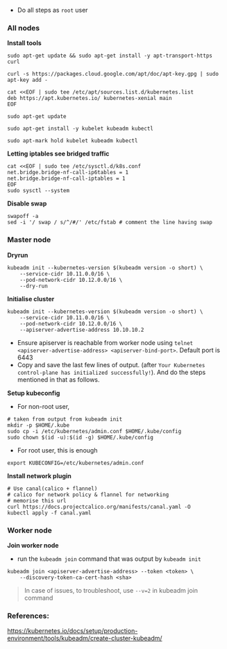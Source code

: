 - Do all steps as `root` user

### All nodes

**Install tools**
```shell
sudo apt-get update && sudo apt-get install -y apt-transport-https curl

curl -s https://packages.cloud.google.com/apt/doc/apt-key.gpg | sudo apt-key add -

cat <<EOF | sudo tee /etc/apt/sources.list.d/kubernetes.list
deb https://apt.kubernetes.io/ kubernetes-xenial main
EOF

sudo apt-get update

sudo apt-get install -y kubelet kubeadm kubectl

sudo apt-mark hold kubelet kubeadm kubectl
```

**Letting iptables see bridged traffic**
```shell
cat <<EOF | sudo tee /etc/sysctl.d/k8s.conf
net.bridge.bridge-nf-call-ip6tables = 1
net.bridge.bridge-nf-call-iptables = 1
EOF
sudo sysctl --system
```

**Disable swap**
```shell
swapoff -a
sed -i '/ swap / s/^/#/' /etc/fstab # comment the line having swap
```

### Master node

**Dryrun**
```shell
kubeadm init --kubernetes-version $(kubeadm version -o short) \
    --service-cidr 10.11.0.0/16 \
    --pod-network-cidr 10.12.0.0/16 \
    --dry-run
```

**Initialise cluster**
```shell
kubeadm init --kubernetes-version $(kubeadm version -o short) \
    --service-cidr 10.11.0.0/16 \
    --pod-network-cidr 10.12.0.0/16 \
    --apiserver-advertise-address 10.10.10.2
```
- Ensure apiserver is reachable from worker node using `telnet <apiserver-advertise-address> <apiserver-bind-port>`. Default port is 6443
- Copy and save the last few lines of output. (after `Your Kubernetes control-plane has initialized successfully!`). 
And do the steps mentioned in that as follows.

**Setup kubeconfig**
- For non-root user,
```shell
# taken from output from kubeadm init
mkdir -p $HOME/.kube
sudo cp -i /etc/kubernetes/admin.conf $HOME/.kube/config
sudo chown $(id -u):$(id -g) $HOME/.kube/config
```
- For root user, this is enough
```shell
export KUBECONFIG=/etc/kubernetes/admin.conf
```

**Install network plugin**
```shell
# Use canal(calico + flannel)
# calico for network policy & flannel for networking
# memorise this url
curl https://docs.projectcalico.org/manifests/canal.yaml -O
kubectl apply -f canal.yaml
```

### Worker node

**Join worker node**
- run the `kubeadm join` command that was output by `kubeadm init`
```shell
kubeadm join <apiserver-advertise-address> --token <token> \
    --discovery-token-ca-cert-hash <sha>
```

> In case of issues, to troubleshoot, use `--v=2` in kubeadm join command

### References:
https://kubernetes.io/docs/setup/production-environment/tools/kubeadm/create-cluster-kubeadm/